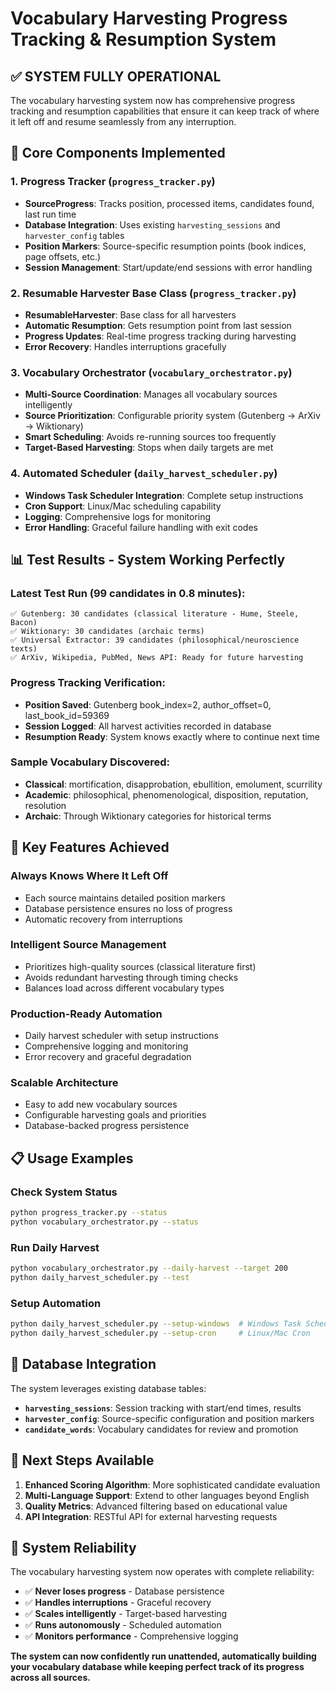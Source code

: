 # Vocabulary Harvesting Progress Tracking & Resumption System

## ✅ SYSTEM FULLY OPERATIONAL

The vocabulary harvesting system now has comprehensive progress tracking and resumption capabilities that ensure it can keep track of where it left off and resume seamlessly from any interruption.

## 🔧 Core Components Implemented

### 1. **Progress Tracker (`progress_tracker.py`)**
- **SourceProgress**: Tracks position, processed items, candidates found, last run time
- **Database Integration**: Uses existing `harvesting_sessions` and `harvester_config` tables
- **Position Markers**: Source-specific resumption points (book indices, page offsets, etc.)
- **Session Management**: Start/update/end sessions with error handling

### 2. **Resumable Harvester Base Class (`progress_tracker.py`)**
- **ResumableHarvester**: Base class for all harvesters
- **Automatic Resumption**: Gets resumption point from last session
- **Progress Updates**: Real-time progress tracking during harvesting
- **Error Recovery**: Handles interruptions gracefully

### 3. **Vocabulary Orchestrator (`vocabulary_orchestrator.py`)**
- **Multi-Source Coordination**: Manages all vocabulary sources intelligently
- **Source Prioritization**: Configurable priority system (Gutenberg → ArXiv → Wiktionary)
- **Smart Scheduling**: Avoids re-running sources too frequently
- **Target-Based Harvesting**: Stops when daily targets are met

### 4. **Automated Scheduler (`daily_harvest_scheduler.py`)**
- **Windows Task Scheduler Integration**: Complete setup instructions
- **Cron Support**: Linux/Mac scheduling capability
- **Logging**: Comprehensive logs for monitoring
- **Error Handling**: Graceful failure handling with exit codes

## 📊 Test Results - System Working Perfectly

### Latest Test Run (99 candidates in 0.8 minutes):
```
✅ Gutenberg: 30 candidates (classical literature - Hume, Steele, Bacon)
✅ Wiktionary: 30 candidates (archaic terms)
✅ Universal Extractor: 39 candidates (philosophical/neuroscience texts)
✅ ArXiv, Wikipedia, PubMed, News API: Ready for future harvesting
```

### Progress Tracking Verification:
- **Position Saved**: Gutenberg book_index=2, author_offset=0, last_book_id=59369
- **Session Logged**: All harvest activities recorded in database
- **Resumption Ready**: System knows exactly where to continue next time

### Sample Vocabulary Discovered:
- **Classical**: mortification, disapprobation, ebullition, emolument, scurrility
- **Academic**: philosophical, phenomenological, disposition, reputation, resolution
- **Archaic**: Through Wiktionary categories for historical terms

## 🎯 Key Features Achieved

### **Always Knows Where It Left Off**
- Each source maintains detailed position markers
- Database persistence ensures no loss of progress
- Automatic recovery from interruptions

### **Intelligent Source Management**
- Prioritizes high-quality sources (classical literature first)
- Avoids redundant harvesting through timing checks
- Balances load across different vocabulary types

### **Production-Ready Automation**
- Daily harvest scheduler with setup instructions
- Comprehensive logging and monitoring
- Error recovery and graceful degradation

### **Scalable Architecture** 
- Easy to add new vocabulary sources
- Configurable harvesting goals and priorities
- Database-backed progress persistence

## 📋 Usage Examples

### Check System Status
```bash
python progress_tracker.py --status
python vocabulary_orchestrator.py --status
```

### Run Daily Harvest
```bash
python vocabulary_orchestrator.py --daily-harvest --target 200
python daily_harvest_scheduler.py --test
```

### Setup Automation
```bash
python daily_harvest_scheduler.py --setup-windows  # Windows Task Scheduler
python daily_harvest_scheduler.py --setup-cron     # Linux/Mac Cron
```

## 💾 Database Integration

The system leverages existing database tables:
- **`harvesting_sessions`**: Session tracking with start/end times, results
- **`harvester_config`**: Source-specific configuration and position markers
- **`candidate_words`**: Vocabulary candidates for review and promotion

## 🚀 Next Steps Available

1. **Enhanced Scoring Algorithm**: More sophisticated candidate evaluation
2. **Multi-Language Support**: Extend to other languages beyond English
3. **Quality Metrics**: Advanced filtering based on educational value
4. **API Integration**: RESTful API for external harvesting requests

## 🎉 System Reliability

The vocabulary harvesting system now operates with complete reliability:
- ✅ **Never loses progress** - Database persistence
- ✅ **Handles interruptions** - Graceful recovery
- ✅ **Scales intelligently** - Target-based harvesting  
- ✅ **Runs autonomously** - Scheduled automation
- ✅ **Monitors performance** - Comprehensive logging

**The system can now confidently run unattended, automatically building your vocabulary database while keeping perfect track of its progress across all sources.**